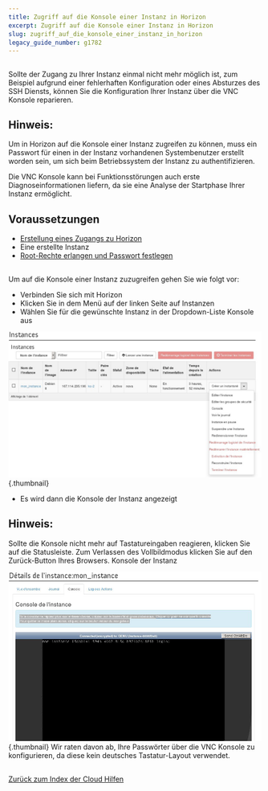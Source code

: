 ```yaml
---
title: Zugriff auf die Konsole einer Instanz in Horizon
excerpt: Zugriff auf die Konsole einer Instanz in Horizon
slug: zugriff_auf_die_konsole_einer_instanz_in_horizon
legacy_guide_number: g1782
---
```



## 
Sollte der Zugang zu Ihrer Instanz einmal nicht mehr möglich ist, zum Beispiel aufgrund einer fehlerhaften Konfiguration oder eines Absturzes des SSH Diensts, können Sie die Konfiguration Ihrer Instanz über die VNC Konsole reparieren.

## Hinweis:
Um in Horizon auf die Konsole einer Instanz zugreifen zu können, muss ein Passwort für einen in der Instanz vorhandenen Systembenutzer erstellt worden sein, um sich beim Betriebssystem der Instanz zu authentifizieren.

Die VNC Konsole kann bei Funktionsstörungen auch erste Diagnoseinformationen liefern, da sie eine Analyse der Startphase Ihrer Instanz ermöglicht.


## Voraussetzungen

- [Erstellung eines Zugangs zu Horizon]({legacy}1773)
- Eine erstellte Instanz
- [Root-Rechte erlangen und Passwort festlegen]({legacy}1786)




## 
Um auf die Konsole einer Instanz zuzugreifen gehen Sie wie folgt vor:


- Verbinden Sie sich mit Horizon
- Klicken Sie in dem Menü auf der linken Seite auf Instanzen
- Wählen Sie für die gewünschte Instanz in der Dropdown-Liste Konsole aus



![](images/img_2658.jpg){.thumbnail}

- Es wird dann die Konsole der Instanz angezeigt



## Hinweis:
Sollte die Konsole nicht mehr auf Tastatureingaben reagieren, klicken Sie auf die Statusleiste. Zum Verlassen des Vollbildmodus klicken Sie auf den Zurück-Button Ihres Browsers.
Konsole der Instanz

![](images/img_2657.jpg){.thumbnail}
Wir raten davon ab, Ihre Passwörter über die VNC Konsole zu konfigurieren, da diese kein deutsches Tastatur-Layout verwendet.


## 
[Zurück zum Index der Cloud Hilfen]({legacy}1785)

